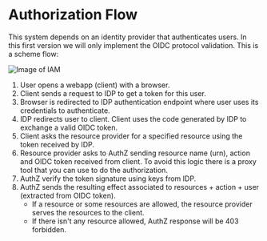 # Authorization Flow
This system depends on an identity provider that authenticates users.
In this first version we will only implement the OIDC protocol validation.
This is a scheme flow:

![Image of IAM](https://docs.google.com/drawings/d/1NctH8BB6ZB02ig3fR-Wu4tGx52Qpb4vG8Po8fUMoH5E/pub?w=610&h=518)

1. User opens a webapp (client) with a browser.
2. Client sends a request to IDP to get a token for this user.
3. Browser is redirected to IDP authentication endpoint where user uses its credentials to authenticate.
4. IDP redirects user to client. Client uses the code generated by IDP to exchange a valid OIDC token.
5. Client asks the resource provider for a specified resource using the token received by IDP.
6. Resource provider asks to AuthZ sending resource name (urn), action and OIDC token received from client. To avoid this logic there is a proxy tool
that you can use to do the authorization.
7. AuthZ verify the token signature using keys from IDP. 
8. AuthZ sends the resulting effect associated to resources + action + user (extracted from OIDC token).
    - If a resource or some resources are allowed, the resource provider serves the resources to the client.
    - If there isn't any resource allowed, AuthZ response will be 403 forbidden.


